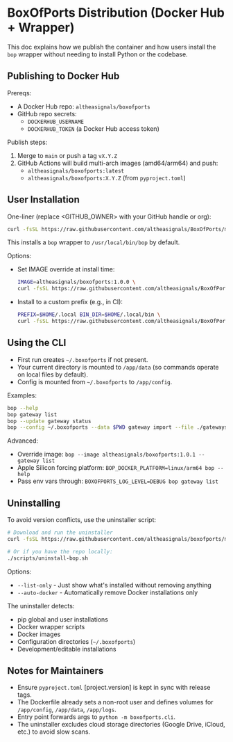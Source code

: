 # BoxOfPorts Distribution (Docker Hub + Wrapper)

This doc explains how we publish the container and how users install the `bop` wrapper without needing to install Python or the codebase.

## Publishing to Docker Hub

Prereqs:
- A Docker Hub repo: `altheasignals/boxofports`
- GitHub repo secrets:
  - `DOCKERHUB_USERNAME`
  - `DOCKERHUB_TOKEN` (a Docker Hub access token)

Publish steps:
1) Merge to `main` or push a tag `vX.Y.Z`
2) GitHub Actions will build multi-arch images (amd64/arm64) and push:
   - `altheasignals/boxofports:latest`
   - `altheasignals/boxofports:X.Y.Z` (from `pyproject.toml`)

## User Installation

One-liner (replace <GITHUB_OWNER> with your GitHub handle or org):

```bash
curl -fsSL https://raw.githubusercontent.com/altheasignals/BoxOfPorts/main/scripts/install-bop.sh | bash
```

This installs a `bop` wrapper to `/usr/local/bin/bop` by default.

Options:
- Set IMAGE override at install time:
  ```bash
  IMAGE=altheasignals/boxofports:1.0.0 \
  curl -fsSL https://raw.githubusercontent.com/altheasignals/BoxOfPorts/main/scripts/install-bop.sh | bash
  ```
- Install to a custom prefix (e.g., in CI):
  ```bash
  PREFIX=$HOME/.local BIN_DIR=$HOME/.local/bin \
  curl -fsSL https://raw.githubusercontent.com/altheasignals/BoxOfPorts/main/scripts/install-bop.sh | bash
  ```

## Using the CLI

- First run creates `~/.boxofports` if not present.
- Your current directory is mounted to `/app/data` (so commands operate on local files by default).
- Config is mounted from `~/.boxofports` to `/app/config`.

Examples:
```bash
bop --help
bop gateway list
bop --update gateway status
bop --config ~/.boxofports --data $PWD gateway import --file ./gateways.csv
```

Advanced:
- Override image: `bop --image altheasignals/boxofports:1.0.1 -- gateway list`
- Apple Silicon forcing platform: `BOP_DOCKER_PLATFORM=linux/arm64 bop --help`
- Pass env vars through: `BOXOFPORTS_LOG_LEVEL=DEBUG bop gateway list`

## Uninstalling

To avoid version conflicts, use the uninstaller script:

```bash
# Download and run the uninstaller
curl -fsSL https://raw.githubusercontent.com/altheasignals/boxofports/main/scripts/uninstall-bop.sh | bash

# Or if you have the repo locally:
./scripts/uninstall-bop.sh
```

Options:
- `--list-only` - Just show what's installed without removing anything
- `--auto-docker` - Automatically remove Docker installations only

The uninstaller detects:
- pip global and user installations 
- Docker wrapper scripts
- Docker images
- Configuration directories (`~/.boxofports`)
- Development/editable installations

## Notes for Maintainers

- Ensure `pyproject.toml` [project.version] is kept in sync with release tags.
- The Dockerfile already sets a non-root user and defines volumes for `/app/config`, `/app/data`, `/app/logs`.
- Entry point forwards args to `python -m boxofports.cli`.
- The uninstaller excludes cloud storage directories (Google Drive, iCloud, etc.) to avoid slow scans.
